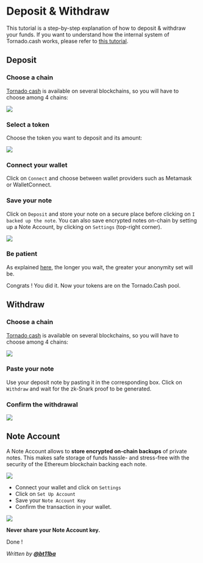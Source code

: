 # Deposit & Withdraw

This tutorial is a step-by-step explanation of how to deposit & withdraw your funds. If you want to understand how the internal system of Tornado.cash works, please refer to [this tutorial](../general/how-does-tornado.cash-work.md).

## **Deposit**

### Choose a chain

[Tornado cash](https://tornadocash.eth.link) is available on several blockchains, so you will have to choose among 4 chains:

![](../.gitbook/assets/azpoj.gif)

### Select a token

Choose the token you want to deposit and its amount:

![](../.gitbook/assets/abdce.gif)

### Connect your wallet

Click on `Connect` and choose between wallet providers such as Metamask or WalletConnect.

### Save your note

Click on `Deposit` and store your note on a secure place before clicking on `I backed up the note`. You can also save encrypted notes on-chain by setting up a Note Account, by clicking on `Settings` (top-right corner).

![](../.gitbook/assets/aaaab.gif)

### Be patient

As explained [here](../general/tips-to-remain-anonymous.md#be-patient), the longer you wait, the greater your anonymity set will be.

Congrats ! You did it. Now your tokens are on the Tornado.Cash pool.

## Withdraw

### Choose a chain

[Tornado cash](https://tornadocash.eth.link) is available on several blockchains, so you will have to choose among 4 chains:

![](../.gitbook/assets/enregistrement-de-le-cran-2021-08-25-a-16.15.15-1-.gif)

### Paste your note

Use your deposit note by pasting it in the corresponding box. Click on `Withdraw` and wait for the zk-Snark proof to be generated.

### Confirm the withdrawal

![](../.gitbook/assets/abdaaaa.png)

## Note Account

A Note Account allows to **store encrypted on-chain backups** of private notes. This makes safe storage of funds hassle- and stress-free with the security of the Ethereum blockchain backing each note.

![](https://i.imgur.com/1MF067o.png)

* Connect your wallet and click on `Settings`
* Click on `Set Up Account`
* Save your `Note Account Key`
* Confirm the transaction in your wallet.

![](https://i.imgur.com/AqkPo5o.png)


**Never share your Note Account key.**

Done !

_Written by_ [_**@bt11ba**_](https://torn.community/u/bt11ba/)
